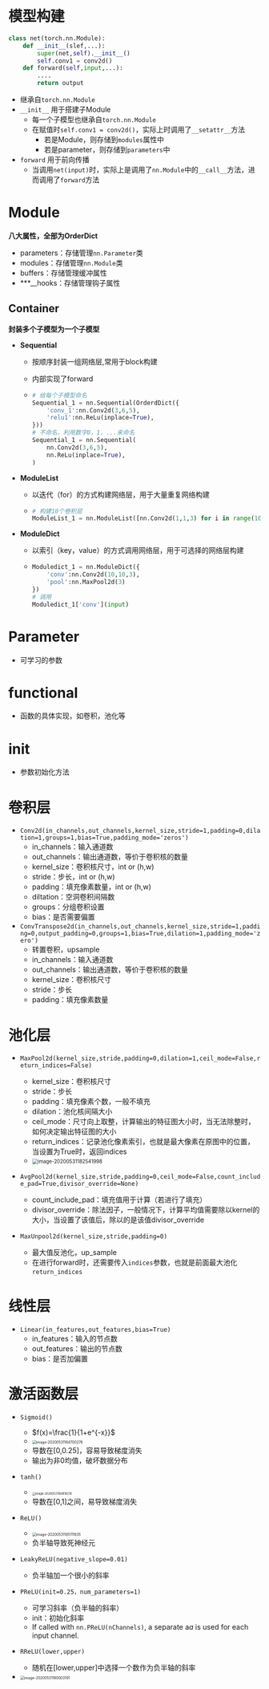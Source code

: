# 模型构建

```python
class net(torch.nn.Module):
    def __init__(slef,...):
        super(net,self).__init__()
       	self.conv1 = conv2d()
    def forward(self,input,...):
        ....
        return output
```

- 继承自`torch.nn.Module`
- `__init__` 用于搭建子Module
  - 每一个子模型也继承自`torch.nn.Module`
  - 在赋值时`self.conv1 = conv2d()`，实际上时调用了`__setattr__`方法
    - 若是Module，则存储到`modules`属性中
    - 若是parameter，则存储到`parameters`中
- `forward` 用于前向传播
  - 当调用`net(input)`时，实际上是调用了`nn.Module`中的`__call__`方法，进而调用了`forward`方法



# Module

**八大属性，全部为OrderDict**

- parameters：存储管理`nn.Parameter`类
- modules：存储管理`nn.Module`类
- buffers：存储管理缓冲属性
- ***__hooks：存储管理钩子属性

## Container

**封装多个子模型为一个子模型**

- **Sequential**

  - 按顺序封装一组网络层,常用于block构建

  - 内部实现了forward

  - ```python
    # 给每个子模型命名
    Sequential_1 = nn.Sequential(OrderdDict({
        'conv_1':nn.Conv2d(3,6,5),
        'relu1':nn.ReLu(inplace=True),
    }))
    # 不命名，利用数字0，1，...来命名
    Sequential_1 = nn.Sequential(
        nn.Conv2d(3,6,5),
        nn.ReLu(inplace=True),
    )
    ```

- **ModuleList**

  - 以迭代（for）的方式构建网络层，用于大量重复网络构建

  - ```python
    # 构建10个卷积层
    ModuleList_1 = nn.ModuleList([nn.Conv2d(1,1,3) for i in range(10)])
    ```

- **ModuleDict**

  - 以索引（key，value）的方式调用网络层，用于可选择的网络层构建

  - ```python
    Moduledict_1 = nn.ModuleDict({
        'conv':nn.Conv2d(10,10,3),
        'pool':nn.MaxPool2d(3)
    })
    # 调用
    Moduledict_1['conv'](input)
    ```

    

# Parameter

- 可学习的参数

# functional

- 函数的具体实现，如卷积，池化等

# init

- 参数初始化方法



# 卷积层

- `Conv2d(in_channels,out_channels,kernel_size,stride=1,padding=0,dilation=1,groups=1,bias=True,padding_mode='zeros')`
  - in_channels：输入通道数
  - out_channels：输出通道数，等价于卷积核的数量
  - kernel_size：卷积核尺寸，int or (h,w) 
  - stride：步长，int or (h,w)
  - padding：填充像素数量，int or (h,w)
  - diltation：空洞卷积间隔数
  - groups：分组卷积设置
  - bias：是否需要偏置
- `ConvTranspose2d(in_channels,out_channels,kernel_size,stride=1,padding=0,output_padding=0,groups=1,bias=True,dilation=1,padding_mode='zero')`
  - 转置卷积，upsample
  - in_channels：输入通道数
  - out_channels：输出通道数，等价于卷积核的数量
  - kernel_size：卷积核尺寸
  - stride：步长
  - padding：填充像素数量

# 池化层

- `MaxPool2d(kernel_size,stride,padding=0,dilation=1,ceil_mode=False,return_indices=False)`
  - kernel_size：卷积核尺寸
  - stride：步长
  - padding：填充像素个数，一般不填充
  - dilation：池化核间隔大小
  - ceil_mode：尺寸向上取整，计算输出的特征图大小时，当无法除整时，如何决定输出特征图的大小
  - return_indices：记录池化像素索引，也就是最大像素在原图中的位置，当设置为True时，返回indices
  - <img src="C:\Users\26401\AppData\Roaming\Typora\typora-user-images\image-20200531182541998.png" alt="image-20200531182541998" style="zoom:70%;" />

- `AvgPool2d(kernel_size,stride,padding=0,ceil_mode=False,count_include_pad=True,divisor_override=None)`
  - count_include_pad：填充值用于计算（若进行了填充）
  - divisor_override：除法因子，一般情况下，计算平均值需要除以kernel的大小，当设置了该值后，除以的是该值divisor_override
- `MaxUnpool2d(kernel_size,stride,padding=0)`
  - 最大值反池化，up_sample
  - 在进行forward时，还需要传入`indices`参数，也就是前面最大池化`return_indices`

# 线性层

- `Linear(in_features,out_features,bias=True)`
  - in_features：输入的节点数
  - out_features：输出的节点数
  - bias：是否加偏置



# 激活函数层

- `Sigmoid()`
  - $f(x)=\frac{1}{1+e^{-x}}$
  - <img src="C:\Users\26401\AppData\Roaming\Typora\typora-user-images\image-20200531184700276.png" alt="image-20200531184700276" style="zoom:50%;" />
  - 导数在[0,0.25]，容易导致梯度消失
  - 输出为非0均值，破坏数据分布

- `tanh()`
  - <img src="C:\Users\26401\AppData\Roaming\Typora\typora-user-images\image-20200531184818218.png" alt="image-20200531184818218" style="zoom:40%;" />
  - 导数在[0,1]之间，易导致梯度消失
- `ReLU()`
  - <img src="C:\Users\26401\AppData\Roaming\Typora\typora-user-images\image-20200531185111635.png" alt="image-20200531185111635" style="zoom:50%;" />
  - 负半轴导致死神经元
- `LeakyReLU(negative_slope=0.01)`
  - 负半轴加一个很小的斜率
- `PReLU(init=0.25，num_parameters=1)`
  - 可学习斜率（负半轴的斜率）
  - init：初始化斜率
  - If called with `nn.PReLU(nChannels)`, a separate a*a* is used for each input channel.
- `RReLU(lower,upper)`
  - 随机在[lower,upper]中选择一个数作为负半轴的斜率
- <img src="C:\Users\26401\AppData\Roaming\Typora\typora-user-images\image-20200531190003191.png" alt="image-20200531190003191" style="zoom:50%;" />